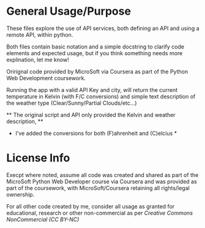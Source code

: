 # General Usage/Purpose
These files explore the use of API services, both defining an API and using a remote API, within python.

Both files contain basic notation and a simple docstring to clarify code elements and expected usage, but if you think
something needs more explination, let me know!

Orirignal code provided by MicroSoft via Coursera as part of the Python Web Development coursework.

Running the app with a valid API Key and city, will return the current temperature in Kelvin (with F/C conversions) and simple text
description of the weather type (Clear/Sunny/Partial Clouds/etc...)

** The original script and API only provided the Kelvin and weather description, **
* I've added the conversions for both (F)ahrenheit and (C)elcius *

# License Info
Execpt where noted, assume all code was created and shared as part of the MicroSoft Python Web Developer course via Coursera
and was provided as part of the coursework, with MicroSoft/Coursera retaining all rights/legal ownership.

For all other code created by me, consider all usage as granted for educational, research or other non-commercial as per
_Creative Commons NonCommercial (CC BY-NC)_
